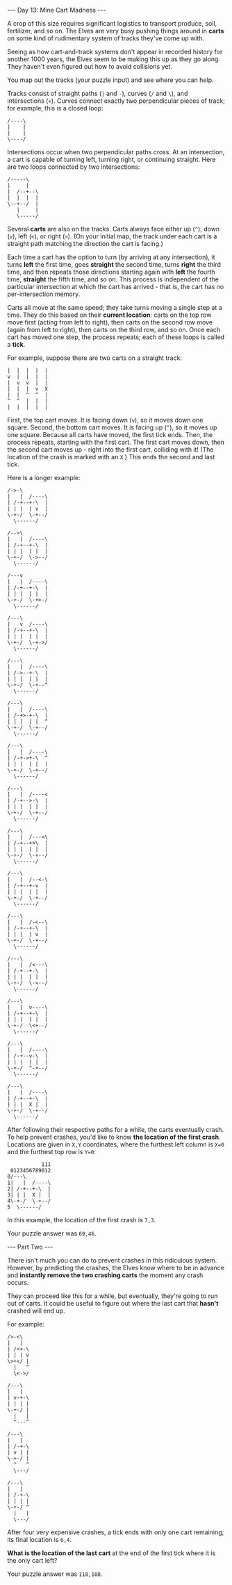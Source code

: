 --- Day 13: Mine Cart Madness ---

A crop of this size requires significant logistics to transport produce, soil, fertilizer, and so on. The Elves are very busy pushing things around in **carts** on some kind of rudimentary system of tracks they've come up with.

Seeing as how cart-and-track systems don't appear in recorded history for another 1000 years, the Elves seem to be making this up as they go along. They haven't even figured out how to avoid collisions yet.

You map out the tracks (your puzzle input) and see where you can help.

Tracks consist of straight paths (`|` and `-`), curves (`/` and `\`), and intersections (`+`). Curves connect exactly two perpendicular pieces of track; for example, this is a closed loop:

    /----\
    |    |
    |    |
    \----/

Intersections occur when two perpendicular paths cross. At an intersection, a cart is capable of turning left, turning right, or continuing straight. Here are two loops connected by two intersections:

    /-----\
    |     |
    |  /--+--\
    |  |  |  |
    \--+--/  |
       |     |
       \-----/

Several **carts** are also on the tracks. Carts always face either up (`^`), down (`v`), left (`<`), or right (`>`). (On your initial map, the track under each cart is a straight path matching the direction the cart is facing.)

Each time a cart has the option to turn (by arriving at any intersection), it turns **left** the first time, goes **straight** the second time, turns **right** the third time, and then repeats those directions starting again with **left** the fourth time, **straight** the fifth time, and so on. This process is independent of the particular intersection at which the cart has arrived - that is, the cart has no per-intersection memory.

Carts all move at the same speed; they take turns moving a single step at a time. They do this based on their **current location**: carts on the top row move first (acting from left to right), then carts on the second row move (again from left to right), then carts on the third row, and so on. Once each cart has moved one step, the process repeats; each of these loops is called a **tick**.

For example, suppose there are two carts on a straight track:

    |  |  |  |  |
    v  |  |  |  |
    |  v  v  |  |
    |  |  |  v  X
    |  |  ^  ^  |
    ^  ^  |  |  |
    |  |  |  |  |

First, the top cart moves. It is facing down (`v`), so it moves down one square. Second, the bottom cart moves. It is facing up (`^`), so it moves up one square. Because all carts have moved, the first tick ends. Then, the process repeats, starting with the first cart. The first cart moves down, then the second cart moves up - right into the first cart, colliding with it! (The location of the crash is marked with an `X`.) This ends the second and last tick.

Here is a longer example:

    /->-\        
    |   |  /----\
    | /-+--+-\  |
    | | |  | v  |
    \-+-/  \-+--/
      \------/   
    
    /-->\        
    |   |  /----\
    | /-+--+-\  |
    | | |  | |  |
    \-+-/  \->--/
      \------/   
    
    /---v        
    |   |  /----\
    | /-+--+-\  |
    | | |  | |  |
    \-+-/  \-+>-/
      \------/   
    
    /---\        
    |   v  /----\
    | /-+--+-\  |
    | | |  | |  |
    \-+-/  \-+->/
      \------/   
    
    /---\        
    |   |  /----\
    | /->--+-\  |
    | | |  | |  |
    \-+-/  \-+--^
      \------/   
    
    /---\        
    |   |  /----\
    | /-+>-+-\  |
    | | |  | |  ^
    \-+-/  \-+--/
      \------/   
    
    /---\        
    |   |  /----\
    | /-+->+-\  ^
    | | |  | |  |
    \-+-/  \-+--/
      \------/   
    
    /---\        
    |   |  /----<
    | /-+-->-\  |
    | | |  | |  |
    \-+-/  \-+--/
      \------/   
    
    /---\        
    |   |  /---<\
    | /-+--+>\  |
    | | |  | |  |
    \-+-/  \-+--/
      \------/   
    
    /---\        
    |   |  /--<-\
    | /-+--+-v  |
    | | |  | |  |
    \-+-/  \-+--/
      \------/   
    
    /---\        
    |   |  /-<--\
    | /-+--+-\  |
    | | |  | v  |
    \-+-/  \-+--/
      \------/   
    
    /---\        
    |   |  /<---\
    | /-+--+-\  |
    | | |  | |  |
    \-+-/  \-<--/
      \------/   
    
    /---\        
    |   |  v----\
    | /-+--+-\  |
    | | |  | |  |
    \-+-/  \<+--/
      \------/   
    
    /---\        
    |   |  /----\
    | /-+--v-\  |
    | | |  | |  |
    \-+-/  ^-+--/
      \------/   
    
    /---\        
    |   |  /----\
    | /-+--+-\  |
    | | |  X |  |
    \-+-/  \-+--/
      \------/   

After following their respective paths for a while, the carts eventually crash. To help prevent crashes, you'd like to know **the location of the first crash**. Locations are given in `X,Y` coordinates, where the furthest left column is `X=0` and the furthest top row is `Y=0`:

               111
     0123456789012
    0/---\        
    1|   |  /----\
    2| /-+--+-\  |
    3| | |  X |  |
    4\-+-/  \-+--/
    5  \------/   

In this example, the location of the first crash is `7,3`.

Your puzzle answer was `69,46`.

--- Part Two ---

There isn't much you can do to prevent crashes in this ridiculous system. However, by predicting the crashes, the Elves know where to be in advance and **instantly remove the two crashing carts** the moment any crash occurs.

They can proceed like this for a while, but eventually, they're going to run out of carts. It could be useful to figure out where the last cart that **hasn't** crashed will end up.

For example:

    />-<\  
    |   |  
    | /<+-\
    | | | v
    \>+</ |
      |   ^
      \<->/
    
    /---\  
    |   |  
    | v-+-\
    | | | |
    \-+-/ |
      |   |
      ^---^
    
    /---\  
    |   |  
    | /-+-\
    | v | |
    \-+-/ |
      ^   ^
      \---/
    
    /---\  
    |   |  
    | /-+-\
    | | | |
    \-+-/ ^
      |   |
      \---/

After four very expensive crashes, a tick ends with only one cart remaining; its final location is `6,4`.

**What is the location of the last cart** at the end of the first tick where it is the only cart left?

Your puzzle answer was `118,108`.
